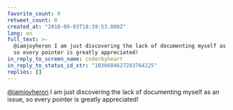 ```yaml
---
favorite_count: 0
retweet_count: 0
created_at: "2018-09-03T18:39:53.000Z"
lang: en
full_text: >-
  @iamjoyheron I am just discovering the lack of documenting myself as an issue,
  so every pointer is greatly appreciated!
in_reply_to_screen_name: coderbyheart
in_reply_to_status_id_str: "1036684627203764225"
replies: []
---
```


[@iamjoyheron](https://twitter.com/iamjoyheron) I am just discovering the lack
of documenting myself as an issue, so every pointer is greatly appreciated!
